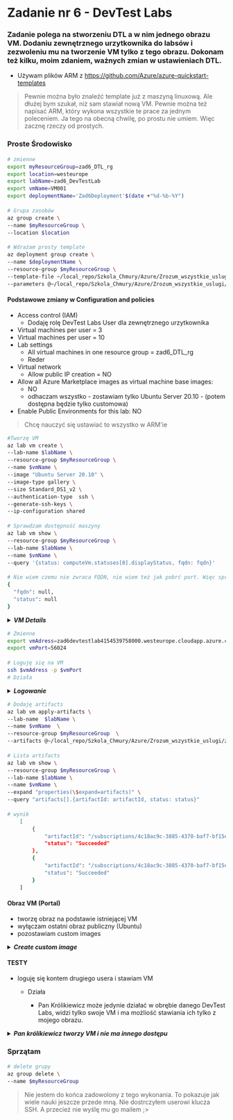 # Zadanie nr 6 - DevTest Labs

### Zadanie polega na stworzeniu DTL a w nim jednego obrazu VM. Dodaniu zewnętrznego urzytkownika do labsów i zezwoleniu mu na tworzenie VM tylko z tego obrazu. Dokonam też kilku, moim zdaniem, ważnych zmian w ustawieniach DTL.
* Używam plików ARM z https://github.com/Azure/azure-quickstart-templates
> Pewnie można było znaleźć template już z maszyną linuxową. Ale dłużej bym szukał, niż sam stawiał nową VM.
Pewnie można też napisać ARM, który wykona wszystkie te prace za jednym poleceniem. Ja tego na obecną chwilę,  po prostu nie umiem. Więc zacznę rzeczy od prostych.


### Proste Środowisko
```bash
# zmienne 
export myResourceGroup=zad6_DTL_rg
export location=westeurope
export labName=zad6_DevTestLab
export vmName=VM001
export deploymentName='Zad6Deployment'$(date +"%d-%b-%Y")

# Grupa zasobów
az group create \
--name $myResourceGroup \
--location $location

# Wdrażam prosty template 
az deployment group create \
--name $deploymentName \
--resource-group $myResourceGroup \
--template-file ~/local_repo/Szkola_Chmury/Azure/Zrozum_wszystkie_uslugi/zadanie6/templates/template.json \
--parameters @~/local_repo/Szkola_Chmury/Azure/Zrozum_wszystkie_uslugi/zadanie6/templates/parameters.json 
```
#### Podstawowe zmiany w Configuration and policies
* Access control (IAM)
    * Dodaję rolę DevTest Labs User dla zewnętrznego urzytkownika
* Virtual machines per user = 3
* Virtual machines per user = 10
* Lab settings
    * All virtual machines in one resource group = zad6_DTL_rg
    * Reder
* Virtual network
    * Allow public IP creation = NO
* Allow all Azure Marketplace images as virtual machine base images:
    * NO
    * odhaczam wszystko - zostawiam tylko Ubuntu Server 20.10 - (potem dostępna będzie tylko customowa)
* Enable Public Environments for this lab: NO

> Chcę nauczyć się ustawiać to wszystko w ARM'ie 

```bash
#Tworzę VM
az lab vm create \
--lab-name $labName \
--resource-group $myResourceGroup \
--name $vmName \
--image "Ubuntu Server 20.10" \
--image-type gallery \
--size Standard_DS1_v2 \
--authentication-type  ssh \
--generate-ssh-keys \
--ip-configuration shared

# Sprawdzam dostępność maszyny
az lab vm show \
--resource-group $myResourceGroup \
--lab-name $labName \
--name $vmName \
--query '{status: computeVm.statuses[0].displayStatus, fqdn: fqdn}'

# Nie wiem czemu nie zwraca FQDN, nie wiem też jak pobrć port. Więc sprawdziłem w portalu
{
  "fqdn": null,
  "status": null
}
```
<details>
  <summary><b><i>VM Details</i></b></summary>

![wer3](./img/image_02.png "VM001")

</details>

```bash
# Zmienne
export vmAdress=zad6devtestlab4154539758000.westeurope.cloudapp.azure.com
export vmPort=56024

# Loguję się na VM
ssh $vmAdress -p $vmPort 
# Działa
```

<details>
  <summary><b><i>Logowanie</i></b></summary>

![wer3](./img/image_03.png "SSH na VM")

</details>


```bash
# Dodaję artifacts
az lab vm apply-artifacts \
--lab-name  $labName \
--name $vmName  \
--resource-group $myResourceGroup  \
--artifacts @~/local_repo/Szkola_Chmury/Azure/Zrozum_wszystkie_uslugi/zadanie6/templates/artifacts.json

# Lista artifacts
az lab vm show \
--resource-group $myResourceGroup \
--lab-name $labName \
--name $vmName \
--expand "properties(\$expand=artifacts)" \
--query "artifacts[].{artifactId: artifactId, status: status}"

# wynik
    [
        {
            "artifactId": "/subscriptions/4c18ac9c-3885-4370-baf7-bf15e9c3f783/resourceGroups/zad6_DTL_rg/providers/Microsoft.DevTestLab/labs/zad6_DevTestLab/artifactSources/public repo/artifacts/linux-install-docker",
            "status": "Succeeded"
        },
        {
            "artifactId": "/subscriptions/4c18ac9c-3885-4370-baf7-bf15e9c3f783/resourceGroups/zad6_DTL_rg/providers/Microsoft.DevTestLab/labs/zad6_DevTestLab/artifactSources/public repo/artifacts/linux-apt-package",
            "status": "Succeeded"
        }
    ]
```

#### Obraz VM (Portal)
* tworzę obraz na podstawie istniejącej VM
* wyłączam ostatni obraz publiczny (Ubuntu)
* pozostawiam custom images

<details>
  <summary><b><i>Create custom image</i></b></summary>

![wer3](./img/image_01.png "Create custom image")

</details>

#### TESTY
* loguję się kontem drugiego usera i stawiam VM
    * Działa

        * Pan Królikiewicz może jedynie działać w obrębie danego DevTest Labs, widzi tylko swoje VM i ma możliość stawiania ich tylko z mojego obrazu.

<details>
  <summary><b><i>Pan królikiewicz tworzy VM i nie ma innego dostępu</i></b></summary>

![wer3](./img/image_04.png "Create VM")

![wer3](./img/image_05.png "Configuration and polices")

</details>

### Sprzątam
```bash
# delete grupy
az group delete \
--name $myResourceGroup
```
> Nie jestem do końca zadowolony z tego wykonania. To pokazuje jak wiele nauki jeszcze przede mną.
Nie dostrczyłem userowi klucza SSH. A przecież nie wyślę mu go mailem ;>

